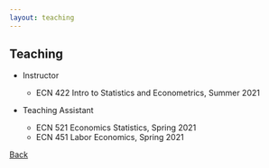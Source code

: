 ```yaml
---
layout: teaching
---
```


## Teaching

- Instructor
  - ECN 422 Intro to Statistics and Econometrics, Summer 2021

- Teaching Assistant
  - ECN 521 Economics Statistics, Spring 2021
  - ECN 451 Labor Economics, Spring 2021



[Back](./)
